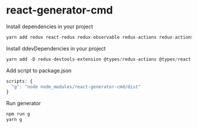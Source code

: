 # react-generator-cmd

Install dependencies in your project
```js
yarn add redux react-redux redux-observable redux-actions redux-actions-ts axios axios-observable
```
Install ddevDependencies in your project
```js
yarn add -D redux-devtools-extension @types/redux-actions @types/react-redux
```

Add script to package.json
```js
scripts: {
  "g": "node node_modules/react-generator-cmd/dist"
}
```

Run generator
```js
npm run g
yarn g
```